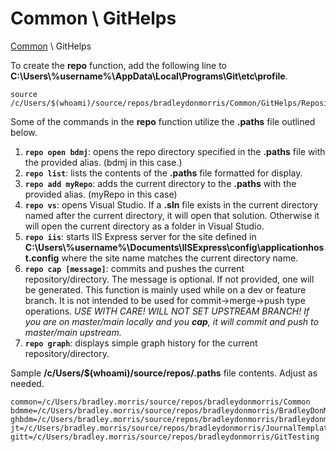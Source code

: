 # Common \ GitHelps

[Common](https://github.com/bradleydonmorris/Common) \ GitHelps

To create the **repo** function, add the following line to **C:\Users\\%username%\AppData\Local\Programs\Git\etc\profile**.

```shell
source /c/Users/$(whoami)/source/repos/bradleydonmorris/Common/GitHelps/RepositoryBashFunctions.sh
```

Some of the commands in the **repo** function utilize the **.paths** file outlined below.
1. **`repo open bdmj`**: opens the repo directory specified in the **.paths** file with the provided alias. (bdmj in this case.)
2. **`repo list`**: lists the contents of the **.paths** file formatted for display.
3. **`repo add myRepo`**: adds the current directory to the **.paths** with the provided alias. (myRepo in this case)
4. **`repo vs`**: opens Visual Studio. If a **.sln** file exists in the current directory named after the current directory, it will open that solution. Otherwise it will open the current directory as a folder in Visual Studio.
5. **`repo iis`**: starts IIS Express server for the site defined in **C:\Users\\%username%\Documents\IISExpress\config\applicationhost.config** where the site name matches the current directory name.
6. **`repo cap [message]`**: commits and pushes the current repository/directory. The message is optional. If not provided, one will be generated. This function is mainly used while on a dev or feature branch. It is not intended to be used for commit->merge->push type operations.
   _USE WITH CARE! WILL NOT SET UPSTREAM BRANCH! If you are on master/main locally and you **cap**, it will commit and push to master/main upstream._
7. **`repo graph`**: displays simple graph history for the current repository/directory.


Sample **/c/Users/$(whoami)/source/repos/.paths** file contents. Adjust as needed.
```shell
common=/c/Users/bradley.morris/source/repos/bradleydonmorris/Common
bdmme=/c/Users/bradley.morris/source/repos/bradleydonmorris/BradleyDonMorris.me
ghbdm=/c/Users/bradley.morris/source/repos/bradleydonmorris/bradleydonmorris
jt=/c/Users/bradley.morris/source/repos/bradleydonmorris/JournalTemplate
gitt=/c/Users/bradley.morris/source/repos/bradleydonmorris/GitTesting
```
